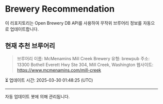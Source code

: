 # Brewery Recommendation

이 리포지토리는 Open Brewery DB API를 사용하여 무작위 브루어리 정보를 자동으로 업데이트합니다.

## 현재 추천 브루어리
> 브루어리 이름: McMenamins Mill Creek Brewery
유형: brewpub
주소: 13300 Bothell Everett Hwy Ste 304, Mill Creek, Washington
웹사이트: https://www.mcmenamins.com/mill-creek

⏳ 업데이트 시간: 2025-03-30 01:48:25 (UTC)

---
자동 업데이트 봇에 의해 관리됩니다.